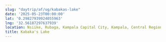 ```yaml
---
slug: "daytrip/af/ug/kabakas-lake"
date: '2025-05-23T00:00:00'
lat: '0.29827939924055963'
lng: '32.56187297637939'
location: Nsiike, Rubaga, Kampala Capital City, Kampala, Central Region, Uganda
title: Kabaka's Lake
---
```



